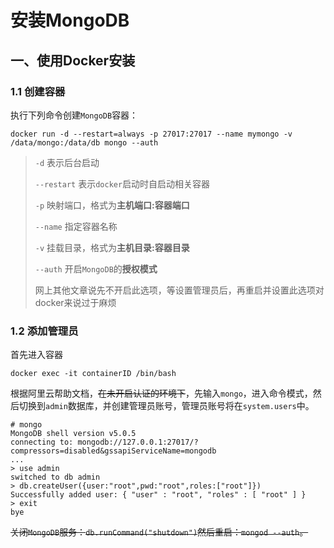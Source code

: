 # 安装MongoDB

## 一、使用Docker安装

### 1.1 创建容器

执行下列命令创建`MongoDB`容器：

```shell
docker run -d --restart=always -p 27017:27017 --name mymongo -v /data/mongo:/data/db mongo --auth
```

>   `-d` 表示后台启动
>
>   `--restart` 表示`docker`启动时自启动相关容器
>
>   `-p` 映射端口，格式为**主机端口:容器端口**
>
>   `--name` 指定容器名称
>
>   `-v` 挂载目录，格式为**主机目录:容器目录**
>
>   `--auth` 开启`MongoDB`的**授权模式**
>
>   网上其他文章说先不开启此选项，等设置管理员后，再重启并设置此选项对docker来说过于麻烦

### 1.2 添加管理员

首先进入容器

```shell
docker exec -it containerID /bin/bash
```

根据阿里云帮助文档，~~在未开启认证的环境下~~，先输入`mongo`，进入命令模式，然后切换到`admin`数据库，并创建管理员账号，管理员账号将在`system.users`中。

```shell
# mongo
MongoDB shell version v5.0.5
connecting to: mongodb://127.0.0.1:27017/?compressors=disabled&gssapiServiceName=mongodb
...
> use admin
switched to db admin
> db.createUser({user:"root",pwd:"root",roles:["root"]})
Successfully added user: { "user" : "root", "roles" : [ "root" ] }
> exit
bye
```

~~关闭`MongoDB`服务：`db.runCommand("shutdown")`然后重启：`mongod --auth`。~~
